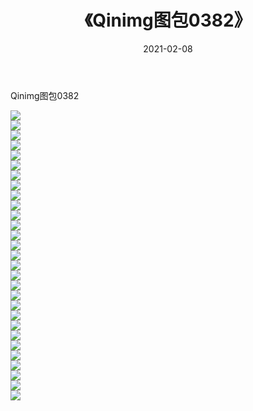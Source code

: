 ﻿---
layout: post
title:  《Qinimg图包0382》
date:   2021-02-08
img: http://imgx.orgx.ga/Qinimg图包/Qinimg图包0382/000.jpg
categories: [美女, 清纯, 唯美]
---

Qinimg图包0382

 ![](http://imgx.orgx.ga/Qinimg图包/Qinimg图包0382/001.jpg) <br>![](http://imgx.orgx.ga/Qinimg图包/Qinimg图包0382/002.jpg) <br>![](http://imgx.orgx.ga/Qinimg图包/Qinimg图包0382/003.jpg) <br>![](http://imgx.orgx.ga/Qinimg图包/Qinimg图包0382/004.jpg) <br>![](http://imgx.orgx.ga/Qinimg图包/Qinimg图包0382/005.jpg) <br>![](http://imgx.orgx.ga/Qinimg图包/Qinimg图包0382/006.jpg) <br>![](http://imgx.orgx.ga/Qinimg图包/Qinimg图包0382/007.jpg) <br>![](http://imgx.orgx.ga/Qinimg图包/Qinimg图包0382/008.jpg) <br>![](http://imgx.orgx.ga/Qinimg图包/Qinimg图包0382/009.jpg) <br>![](http://imgx.orgx.ga/Qinimg图包/Qinimg图包0382/010.jpg) <br>![](http://imgx.orgx.ga/Qinimg图包/Qinimg图包0382/011.jpg) <br>![](http://imgx.orgx.ga/Qinimg图包/Qinimg图包0382/012.jpg) <br>![](http://imgx.orgx.ga/Qinimg图包/Qinimg图包0382/013.jpg) <br>![](http://imgx.orgx.ga/Qinimg图包/Qinimg图包0382/014.jpg) <br>![](http://imgx.orgx.ga/Qinimg图包/Qinimg图包0382/015.jpg) <br>![](http://imgx.orgx.ga/Qinimg图包/Qinimg图包0382/016.jpg) <br>![](http://imgx.orgx.ga/Qinimg图包/Qinimg图包0382/017.jpg) <br>![](http://imgx.orgx.ga/Qinimg图包/Qinimg图包0382/018.jpg) <br>![](http://imgx.orgx.ga/Qinimg图包/Qinimg图包0382/019.jpg) <br>![](http://imgx.orgx.ga/Qinimg图包/Qinimg图包0382/020.jpg) <br>![](http://imgx.orgx.ga/Qinimg图包/Qinimg图包0382/021.jpg) <br>![](http://imgx.orgx.ga/Qinimg图包/Qinimg图包0382/022.jpg) <br>![](http://imgx.orgx.ga/Qinimg图包/Qinimg图包0382/023.jpg) <br>![](http://imgx.orgx.ga/Qinimg图包/Qinimg图包0382/024.jpg) <br>![](http://imgx.orgx.ga/Qinimg图包/Qinimg图包0382/025.jpg) <br>![](http://imgx.orgx.ga/Qinimg图包/Qinimg图包0382/026.jpg) <br>![](http://imgx.orgx.ga/Qinimg图包/Qinimg图包0382/027.jpg) <br>![](http://imgx.orgx.ga/Qinimg图包/Qinimg图包0382/028.jpg) <br>![](http://imgx.orgx.ga/Qinimg图包/Qinimg图包0382/029.jpg) <br>